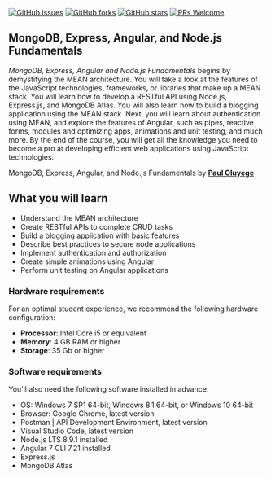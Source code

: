 [![GitHub issues](https://img.shields.io/github/issues/TrainingByPackt/MongoDB-Express-Angular-and-Node.js-Fundamentals.svg)](https://github.com/TrainingByPackt/MongoDB-Express-Angular-and-Node.js-Fundamentals/issues)
[![GitHub forks](https://img.shields.io/github/forks/TrainingByPackt/MongoDB-Express-Angular-and-Node.js-Fundamentals.svg)](https://github.com/TrainingByPackt/MongoDB-Express-Angular-and-Node.js-Fundamentals/network)
[![GitHub stars](https://img.shields.io/github/stars/TrainingByPackt/MongoDB-Express-Angular-and-Node.js-Fundamentals.svg)](https://github.com/TrainingByPackt/MongoDB-Express-Angular-and-Node.js-Fundamentals/stargazers)
[![PRs Welcome](https://img.shields.io/badge/PRs-welcome-brightgreen.svg)](https://github.com/TrainingByPackt/MongoDB-Express-Angular-and-Node.js-Fundamentals/pulls)

## MongoDB, Express, Angular, and Node.js Fundamentals
*MongoDB, Express, Angular and Node.js Fundamentals* begins by demystifying the MEAN architecture. You will take a look at the features of the JavaScript technologies, frameworks, or libraries that make up a MEAN stack. You will learn how to develop a RESTful API using Node.js, Express.js, and MongoDB Atlas. You will also learn how to build a blogging application using the MEAN stack. Next, you will learn about authentication using MEAN, and explore the features of Angular, such as pipes, reactive forms, modules and optimizing apps, animations and unit testing, and much more. By the end of the course, you will get all the knowledge you need to become a pro at developing efficient web applications using JavaScript technologies.

MongoDB, Express, Angular, and Node.js Fundamentals by [**Paul Oluyege**](https://github.com/paulappz)

## What you will learn
* Understand the MEAN architecture
* Create RESTful APIs to complete CRUD tasks
* Build a blogging application with basic features
* Describe best practices to secure node applications
* Implement authentication and authorization
* Create simple animations using Angular
* Perform unit testing on Angular applications

### Hardware requirements
For an optimal student experience, we recommend the following hardware configuration:
* **Processor**: Intel Core i5 or equivalent
* **Memory**: 4 GB RAM or higher
* **Storage**: 35 Gb or higher

### Software requirements
You’ll also need the following software installed in advance:
* OS: Windows 7 SP1 64-bit, Windows 8.1 64-bit, or Windows 10 64-bit
* Browser: Google Chrome, latest version
* Postman | API Development Environment, latest version
* Visual Studio Code, latest version
* Node.js LTS 8.9.1 installed
* Angular 7 CLI 7.21 installed
* Express.js
* MongoDB Atlas

